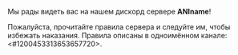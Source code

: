 Мы рады видеть вас на нашем дискорд сервере **ANIname**!

Пожалуйста, прочитайте правила сервера и следуйте им, чтобы избежать наказания. Правила описаны в одноимённом канале: <#1200453313653657720>.
‌‌